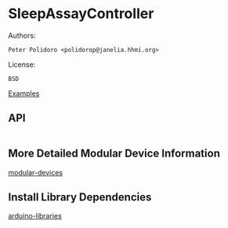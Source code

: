 # SleepAssayController

Authors:

    Peter Polidoro <polidorop@janelia.hhmi.org>

License:

    BSD

[Examples](./examples)

## API

```json
```

## More Detailed Modular Device Information

[modular-devices](https://github.com/janelia-modular-devices/modular-devices)

## Install Library Dependencies

[arduino-libraries](https://github.com/janelia-arduino/arduino-libraries)
